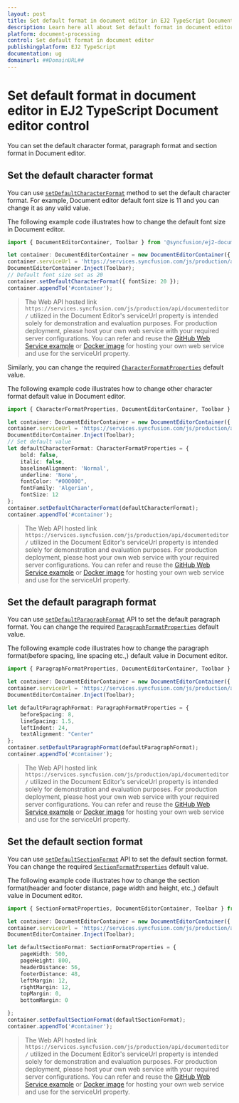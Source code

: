 ```yaml
---
layout: post
title: Set default format in document editor in EJ2 TypeScript Document editor control | Syncfusion
description: Learn here all about Set default format in document editor in Syncfusion EJ2 TypeScript Document editor control of Syncfusion Essential JS 2 and more.
platform: document-processing
control: Set default format in document editor 
publishingplatform: EJ2 TypeScript
documentation: ug
domainurl: ##DomainURL##
---
```


# Set default format in document editor in EJ2 TypeScript Document editor control

You can set the default character format, paragraph format and section format in Document editor.

## Set the default character format

You can use [`setDefaultCharacterFormat`](https://ej2.syncfusion.com/documentation/api/document-editor#setdefaultcharacterformat) method to set the default character format. For example, Document editor default font size is 11 and you can change it as any valid value.

The following example code illustrates how to change the default font size in Document editor.

```ts
import { DocumentEditorContainer, Toolbar } from '@syncfusion/ej2-documenteditor';

let container: DocumentEditorContainer = new DocumentEditorContainer({ height: "590px" });
container.serviceUrl = 'https://services.syncfusion.com/js/production/api/documenteditor/';
DocumentEditorContainer.Inject(Toolbar);
// Default font size set as 20
container.setDefaultCharacterFormat({ fontSize: 20 });
container.appendTo('#container');  
```

> The Web API hosted link `https://services.syncfusion.com/js/production/api/documenteditor/` utilized in the Document Editor's serviceUrl property is intended solely for demonstration and evaluation purposes. For production deployment, please host your own web service with your required server configurations. You can refer and reuse the [GitHub Web Service example](https://github.com/SyncfusionExamples/EJ2-DocumentEditor-WebServices) or [Docker image](https://hub.docker.com/r/syncfusion/word-processor-server) for hosting your own web service and use for the serviceUrl property.

Similarly, you can change the required [`CharacterFormatProperties`](https://ej2.syncfusion.com/documentation/api/document-editor/characterFormatProperties) default value.

The following example code illustrates how to change other character format default value in Document editor.

```ts
import { CharacterFormatProperties, DocumentEditorContainer, Toolbar } from '@syncfusion/ej2-documenteditor';

let container: DocumentEditorContainer = new DocumentEditorContainer({ height: "590px" });
container.serviceUrl = 'https://services.syncfusion.com/js/production/api/documenteditor/';
DocumentEditorContainer.Inject(Toolbar);
// Set default value
let defaultCharacterFormat: CharacterFormatProperties = {
    bold: false,
    italic: false,
    baselineAlignment: 'Normal',
    underline: 'None',
    fontColor: "#000000",
    fontFamily: 'Algerian',
    fontSize: 12
};
container.setDefaultCharacterFormat(defaultCharacterFormat);
container.appendTo('#container');
```

> The Web API hosted link `https://services.syncfusion.com/js/production/api/documenteditor/` utilized in the Document Editor's serviceUrl property is intended solely for demonstration and evaluation purposes. For production deployment, please host your own web service with your required server configurations. You can refer and reuse the [GitHub Web Service example](https://github.com/SyncfusionExamples/EJ2-DocumentEditor-WebServices) or [Docker image](https://hub.docker.com/r/syncfusion/word-processor-server) for hosting your own web service and use for the serviceUrl property.

## Set the default paragraph format

You can use [`setDefaultParagraphFormat`](https://ej2.syncfusion.com/documentation/api/document-editor#setdefaultparagraphformat) API to set the default paragraph format. You can change the required [`ParagraphFormatProperties`](https://ej2.syncfusion.com/documentation/api/document-editor/paragraphFormatProperties) default value.

The following example code illustrates how to change the paragraph format(before spacing, line spacing etc.,) default value in Document editor.

```ts
import { ParagraphFormatProperties, DocumentEditorContainer, Toolbar } from '@syncfusion/ej2-documenteditor';

let container: DocumentEditorContainer = new DocumentEditorContainer({ height: "590px" });
container.serviceUrl = 'https://services.syncfusion.com/js/production/api/documenteditor/';
DocumentEditorContainer.Inject(Toolbar);

let defaultParagraphFormat: ParagraphFormatProperties = {
    beforeSpacing: 8,
    lineSpacing: 1.5,
    leftIndent: 24,
    textAlignment: "Center"
};
container.setDefaultParagraphFormat(defaultParagraphFormat);
container.appendTo('#container');  
```

> The Web API hosted link `https://services.syncfusion.com/js/production/api/documenteditor/` utilized in the Document Editor's serviceUrl property is intended solely for demonstration and evaluation purposes. For production deployment, please host your own web service with your required server configurations. You can refer and reuse the [GitHub Web Service example](https://github.com/SyncfusionExamples/EJ2-DocumentEditor-WebServices) or [Docker image](https://hub.docker.com/r/syncfusion/word-processor-server) for hosting your own web service and use for the serviceUrl property.

## Set the default section format

You can use [`setDefaultSectionFormat`](https://ej2.syncfusion.com/documentation/api/document-editor#setdefaultsectionformat) API to set the default section format. You can change the required [`SectionFormatProperties`](https://ej2.syncfusion.com/documentation/api/document-editor/sectionFormatProperties) default value.

The following example code illustrates how to change the section format(header and footer distance, page width and height, etc.,) default value in Document editor.

```ts
import { SectionFormatProperties, DocumentEditorContainer, Toolbar } from '@syncfusion/ej2-documenteditor';

let container: DocumentEditorContainer = new DocumentEditorContainer({ height: "590px" });
container.serviceUrl = 'https://services.syncfusion.com/js/production/api/documenteditor/';
DocumentEditorContainer.Inject(Toolbar);

let defaultSectionFormat: SectionFormatProperties = {
    pageWidth: 500,
    pageHeight: 800,
    headerDistance: 56,
    footerDistance: 48,
    leftMargin: 12,
    rightMargin: 12,
    topMargin: 0,
    bottomMargin: 0

};
container.setDefaultSectionFormat(defaultSectionFormat);
container.appendTo('#container');  
```

> The Web API hosted link `https://services.syncfusion.com/js/production/api/documenteditor/` utilized in the Document Editor's serviceUrl property is intended solely for demonstration and evaluation purposes. For production deployment, please host your own web service with your required server configurations. You can refer and reuse the [GitHub Web Service example](https://github.com/SyncfusionExamples/EJ2-DocumentEditor-WebServices) or [Docker image](https://hub.docker.com/r/syncfusion/word-processor-server) for hosting your own web service and use for the serviceUrl property.